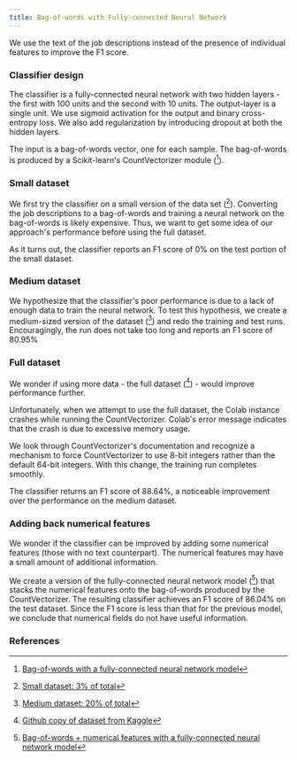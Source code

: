 ```yaml
---
title: Bag-of-words with Fully-connected Neural Network
---
```

We use the text of the job descriptions instead of the presence of individual features to improve the F1 score.

### Classifier design
The classifier is a fully-connected neural network with two hidden layers - the first with 100 units and the second with 10 units. The output-layer is a single unit. We use sigmoid activation for the output and binary cross-entropy loss. We also add regularization by introducing dropout at both the hidden layers.

The input is a bag-of-words vector, one for each sample. The bag-of-words is produced by a Scikit-learn's CountVectorizer module ([^colab1]).

### Small dataset
We first try the classifier on a small version of the data set ([^data3]). Converting the job descriptions to a bag-of-words and training a neural network on the bag-of-words is likely expensive. Thus, we want to get some idea of our approach's performance before using the full dataset.

As it turns out, the classifier reports an F1 score of 0% on the test portion of the small dataset. 

### Medium dataset
We hypothesize that the classifier's poor performance is due to a lack of enough data to train the neural network. To test this hypothesis, we create a medium-sized version of the dataset ([^data2]) and redo the training and test runs. Encouragingly, the run does not take too long and reports an F1 score of 80.95%

### Full dataset
We wonder if using more data - the full dataset ([^data1]) - would improve performance further. 

Unfortunately, when we attempt to use the full dataset, the Colab instance crashes while running the CountVectorizer. Colab's error message indicates that the crash is due to excessive memory usage.

We look through CountVectorizer's documentation and recognize a mechanism to force CountVectorizer to use 8-bit integers rather than the default 64-bit integers. With this change, the training run completes smoothly. 

The classifier returns an F1 score of 88.64%, a noticeable improvement over the performance on the medium dataset.

### Adding back numerical features
We wonder if the classifier can be improved by adding some numerical features (those with no text counterpart). The numerical features may have a small amount of additional information.

We create a version of the fully-connected neural network model ([^colab2]) that stacks the numerical features onto the bag-of-words produced by the CountVectorizer. The resulting classifier achieves an F1 score of 86.04% on the test dataset. Since the F1 score is less than that for the previous model, we conclude that numerical fields do not have useful information.

### References
[^colab1]: [Bag-of-words with a fully-connected neural network model](https://github.com/r-dube/fakejobs/blob/main/fj_fcnn.ipynb)
[^data3]: [Small dataset: 3% of total](https://github.com/r-dube/fakejobs/blob/main/data/fj_small.csv)
[^data2]: [Medium dataset: 20% of total](https://github.com/r-dube/fakejobs/blob/main/data/fj_medium.csv)
[^data1]: [Github copy of dataset from Kaggle](https://github.com/r-dube/fakejobs/blob/main/data/fake_job_postings.csv)
[^colab2]: [Bag-of-words + numerical features with a fully-connected neural network model](https://github.com/r-dube/fakejobs/blob/main/fj_fcnn_num.ipynb)
